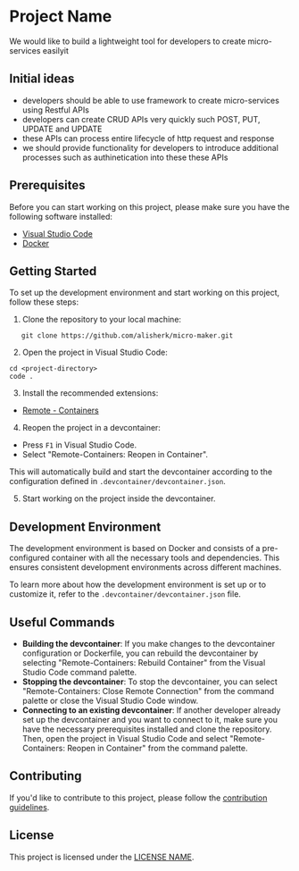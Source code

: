 

# Project Name

We would like to build a lightweight tool for developers to create micro-services easilyit

## Initial ideas
- developers should be able to use framework to create micro-services using Restful APIs
- developers can create CRUD APIs very quickly such POST, PUT, UPDATE and UPDATE
- these APIs can process entire lifecycle of http request and response
- we should provide functionality for developers to introduce additional processes such as authinetication into these these APIs 

## Prerequisites

Before you can start working on this project, please make sure you have the following software installed:

- [Visual Studio Code](https://code.visualstudio.com/)
- [Docker](https://www.docker.com/)

## Getting Started

To set up the development environment and start working on this project, follow these steps:

1. Clone the repository to your local machine:

```
   git clone https://github.com/alisherk/micro-maker.git
```

2. Open the project in Visual Studio Code:

```
cd <project-directory>
code .
```

3. Install the recommended extensions:
- [Remote - Containers](https://marketplace.visualstudio.com/items?itemName=ms-vscode-remote.remote-containers)

4. Reopen the project in a devcontainer:
- Press `F1` in Visual Studio Code.
- Select "Remote-Containers: Reopen in Container".

This will automatically build and start the devcontainer according to the configuration defined in `.devcontainer/devcontainer.json`.

5. Start working on the project inside the devcontainer.

## Development Environment

The development environment is based on Docker and consists of a pre-configured container with all the necessary tools and dependencies. This ensures consistent development environments across different machines.

To learn more about how the development environment is set up or to customize it, refer to the `.devcontainer/devcontainer.json` file.

## Useful Commands

- **Building the devcontainer**: If you make changes to the devcontainer configuration or Dockerfile, you can rebuild the devcontainer by selecting "Remote-Containers: Rebuild Container" from the Visual Studio Code command palette.
- **Stopping the devcontainer**: To stop the devcontainer, you can select "Remote-Containers: Close Remote Connection" from the command palette or close the Visual Studio Code window.
- **Connecting to an existing devcontainer**: If another developer already set up the devcontainer and you want to connect to it, make sure you have the necessary prerequisites installed and clone the repository. Then, open the project in Visual Studio Code and select "Remote-Containers: Reopen in Container" from the command palette.

## Contributing

If you'd like to contribute to this project, please follow the [contribution guidelines](CONTRIBUTING.md).

## License

This project is licensed under the [LICENSE NAME](LICENSE).
